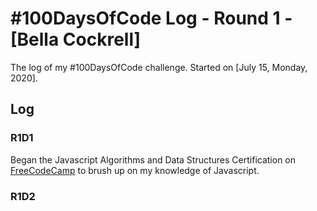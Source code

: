 # #100DaysOfCode Log - Round 1 - [Bella Cockrell]

The log of my #100DaysOfCode challenge. Started on [July 15, Monday, 2020].

## Log

### R1D1
Began the Javascript Algorithms and Data Structures Certification on [FreeCodeCamp](https://www.freecodecamp.org/learn) to brush up on my knowledge of Javascript.

### R1D2

